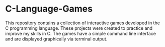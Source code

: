 # C-Language-Games

This repository contains a collection of interactive games developed in the C programming language. These projects were created to practice and improve my skills in C. The games have a simple command line interface and are displayed graphically via terminal output.
